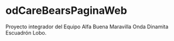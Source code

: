 # odCareBearsPaginaWeb
Proyecto integrador del Equipo Alfa Buena Maravilla Onda Dinamita Escuadrón Lobo.
